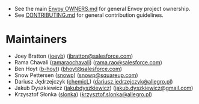 * See the main [Envoy OWNERS.md](https://github.com/envoyproxy/envoy/blob/master/OWNERS.md) for general Envoy project
  ownership.
* See [CONTRIBUTING.md](CONTRIBUTING.md) for general contribution guidelines.

# Maintainers

* Joey Bratton ([joeyb](https://github.com/joeyb)) (jbratton@salesforce.com)
* Rama Chavali ([ramaraochavali](https://github.com/ramaraochavali)) (rama.rao@salesforce.com)
* Ben Hoyt ([b-hoyt](https://github.com/b-hoyt)) (bhoyt@salesforce.com)
* Snow Pettersen ([snowp](https://github.com/snowp)) (snowp@squareup.com)
* Dariusz Jędrzejczyk ([chemicL](https://github.com/chemicL)) (dariusz.jedrzejczyk@allegro.pl)
* Jakub Dyszkiewicz ([jakubdyszkiewicz](https://github.com/jakubdyszkiewicz)) (jakub.dyszkiewicz@gmail.com)
* Krzysztof Słonka ([slonka](https://github.com/slonka)) (krzysztof.slonka@allegro.pl)
